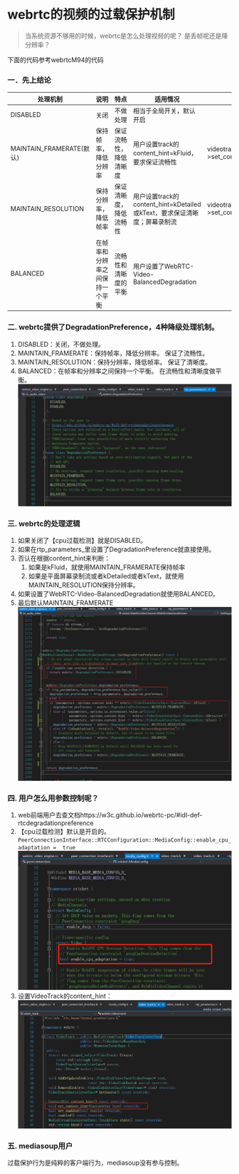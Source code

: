 # webrtc的视频的过载保护机制
> 当系统资源不够用的时候，webrtc是怎么处理视频的呢？ 是丢帧呢还是降分辨率？

下面的代码参考webrtcM94的代码

### 一．先上结论
|处理机制|说明|特点|适用情况|代码|
|----|----|----|----|----|
|DISABLED               |关闭             |不做处理             |相当于全局开关，默认开启|
|MAINTAIN_FRAMERATE(默认)|保持帧率，降低分辨率|保证流畅性，降低清晰度|用户设置track的content_hint=kFluid，要求保证流畅性|videotrack->set_content_hint(kFluid)|
|MAINTAIN_RESOLUTION    |保持分辨率，降低帧率|保证清晰度，降低流畅性|用户设置track的content_hint=kDetailed或kText，要求保证清晰度；屏幕录制流|videotrack->set_content_hint(kDetailed)|
|BALANCED               |在帧率和分辨率之间保持一个平衡|流畅性和清晰度的平衡|用户设置了WebRTC-Video-BalancedDegradation|

### 二. webrtc提供了DegradationPreference，4种降级处理机制。
1. DISABLED：关闭，不做处理。
2. MAINTAIN_FRAMERATE：保持帧率，降低分辨率。 保证了流畅性。
3. MAINTAIN_RESOLUTION：保持分辨率，降低帧率。 保证了清晰度。
4. BALANCED：在帧率和分辨率之间保持一个平衡。 在流畅性和清晰度做平衡。
![](.webrtc的视频的过载保护机制_images/01ec46e9.png)

### 三. webrtc的处理逻辑
1. 如果关闭了【cpu过载检测】就是DISABLED。
2. 如果在rtp_parameters_里设置了DegradationPreference就直接使用。
3. 否认在根据content_hint来判断：
    1. 如果是kFluid，就使用MAINTAIN_FRAMERATE保持帧率
    2. 如果是平面屏幕录制流或者kDetailed或者kText，就使用MAINTAIN_RESOLUTION保持分辨率。
4. 如果设置了WebRTC-Video-BalancedDegradation就使用BALANCED。
5. 最后默认MAINTAIN_FRAMERATE
![](.webrtc的视频的过载保护机制_images/beaa4188.png)

### 四. 用户怎么用参数控制呢？
1. web前端用户去查文档https://w3c.github.io/webrtc-pc/#idl-def-rtcdegradationpreference
2. 【cpu过载检测】默认是开启的。
`PeerConnectionInterface::RTCConfiguration::MediaConfig::enable_cpu_adaptation =  true`
![](.webrtc的视频的过载保护机制_images/fba0340c.png)
3. 设置VideoTrack的content_hint：
![](.webrtc的视频的过载保护机制_images/70118848.png)

### 五. mediasoup用户
过载保护行为是纯粹的客户端行为，mediasoup没有参与控制。